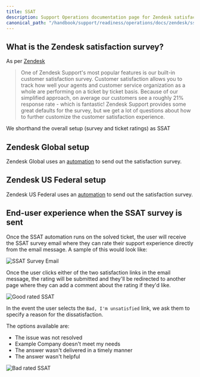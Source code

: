 ```yaml
---
title: SSAT
description: Support Operations documentation page for Zendesk satisfaction surveys
canonical_path: "/handbook/support/readiness/operations/docs/zendesk/ssat"
---
```


## What is the Zendesk satisfaction survey?

As per
[Zendesk](https://support.zendesk.com/hc/en-us/articles/203660816-Customizing-your-customer-satisfaction-survey)

> One of Zendesk Support's most popular features is our built-in customer
> satisfaction survey. Customer satisfaction allows you to track how well your
> agents and customer service organization as a whole are performing on a
> ticket by ticket basis. Because of our simplified approach, on average our
> customers see a roughly 21% response rate - which is fantastic! Zendesk
> Support provides some great defaults for the survey, but we get a lot of
> questions about how to further customize the customer satisfaction
> experience.

We shorthand the overall setup (survey and ticket ratings) as SSAT

## Zendesk Global setup

Zendesk Global uses an
[automation](https://example_company.zendesk.com/admin/objects-rules/rules/automations/46784293)
to send out the satisfaction survey.

## Zendesk US Federal setup

Zendesk US Federal uses an
[automation](https://example_company-federal-support.zendesk.com/admin/objects-rules/rules/automations/360094875892)
to send out the satisfaction survey.

## End-user experience when the SSAT survey is sent

Once the SSAT automation runs on the solved ticket, the user will receive the
SSAT survey email where they can rate their support experience directly from the
email message. A sample of this would look like:

![SSAT Survey Email](/handbook/support/readiness/operations/images/ssat_survey_sample.png)

Once the user clicks either of the two satisfaction links in the email message,
the rating will be submitted and they'll be redirected to another page where
they can add a comment about the rating if they'd like.

![Good rated SSAT](/handbook/support/readiness/operations/images/good_rated_ssat_sample.png)

In the event the user selects the `Bad, I'm unsatisfied` link, we ask them to
specify a reason for the dissatisfaction.

The options available are:

- The issue was not resolved
- Example Company doesn't meet my needs
- The answer wasn't delivered in a timely manner
- The answer wasn't helpful

![Bad rated SSAT](/handbook/support/readiness/operations/images/bad_rated_ssat_sample.png)

